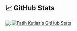 ## &#x1f4c8; GitHub Stats

<a href="https://github.com/fatihkutlar/fatihkutlar">
  <img align="center" src="https://github-readme-stats.vercel.app/api/top-langs/?username=fatihkutlar&hide=java,html&title_color=ffffff&text_color=c9cacc&icon_color=2bbc8a&bg_color=1d1f21" />
</a>
<a href="https://github.com/fatihkutlar/fatihkutlar">
  <img align="center" src="https://github-readme-stats.vercel.app/api?username=fatihkutlar&show_icons=true&line_height=27&count_private=true&title_color=ffffff&text_color=c9cacc&icon_color=2bbc8a&bg_color=1d1f21" alt="Fatih Kutlar's GitHub Stats" />
</a>
   

<!-- links to social media icons -->

<!-- icons with padding -->

[1.1]: http://i.imgur.com/tXSoThF.png (twitter icon with padding)
[2.1]: http://i.imgur.com/0o48UoR.png (github icon with padding)

<!-- icons without padding -->

[1.2]: http://i.imgur.com/wWzX9uB.png (twitter icon without padding)
[2.2]: http://i.imgur.com/9I6NRUm.png (github icon without padding)



<!-- links to your social media accounts -->

[1]: https://instagram.com/fatihkutlarf
[2]: https://github.com/fatihkutlar
[3]: https://www.medium.com/@fatihkutlarf
